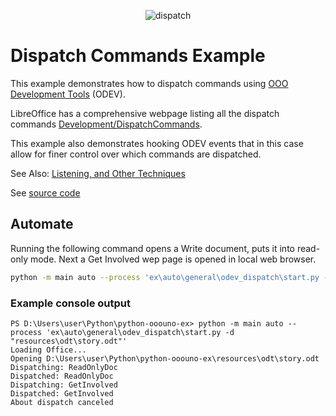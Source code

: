 <p align="center">
<img src="https://user-images.githubusercontent.com/4193389/180623026-9e5b96fc-22c0-43b8-a612-139eb3b28737.png" alt="dispatch"/>
</p>

# Dispatch Commands Example

This example demonstrates how to dispatch commands using [OOO Development Tools] (ODEV).

LibreOffice has a comprehensive webpage listing all the dispatch commands [Development/DispatchCommands](https://wiki.documentfoundation.org/Development/DispatchCommands).

This example also demonstrates hooking ODEV events that in this case allow for finer control over which commands are dispatched.

See Also: [Listening, and Other Techniques](https://python-ooo-dev-tools.readthedocs.io/en/latest/odev/part1/chapter04.html)

See [source code](./start.py)

## Automate

Running the following command opens a Write document, puts it into read-only mode.
Next a Get Involved wep page is opened in local web browser.

```sh
python -m main auto --process 'ex\auto\general\odev_dispatch\start.py -d "resources\odt\story.odt"'
```

### Example console output

```text
PS D:\Users\user\Python\python-ooouno-ex> python -m main auto --process 'ex\auto\general\odev_dispatch\start.py -d "resources\odt\story.odt"'
Loading Office...
Opening D:\Users\user\Python\python-ooouno-ex\resources\odt\story.odt
Dispatching: ReadOnlyDoc
Dispatched: ReadOnlyDoc
Dispatching: GetInvolved
Dispatched: GetInvolved
About dispatch canceled
```

[OOO Development Tools]:https://python-ooo-dev-tools.readthedocs.io/en/latest/
